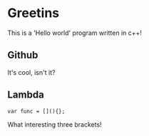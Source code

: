 # Greetins

This is a 'Hello world' program written in c++!

## Github

It's cool, isn't it?

## Lambda

```plain
var func = [](){};
```

What interesting three brackets!

